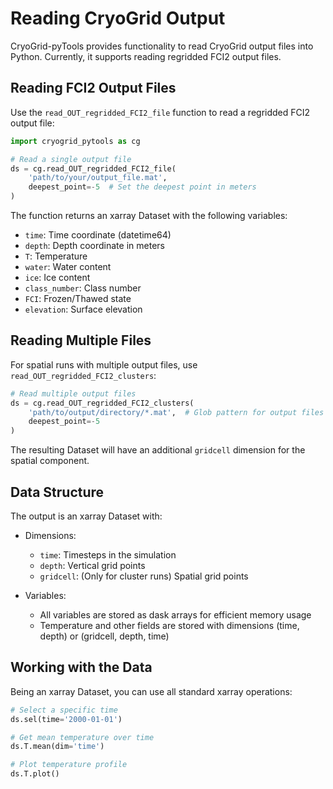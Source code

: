 # Reading CryoGrid Output

CryoGrid-pyTools provides functionality to read CryoGrid output files into Python. Currently, it supports reading regridded FCI2 output files.

## Reading FCI2 Output Files

Use the `read_OUT_regridded_FCI2_file` function to read a regridded FCI2 output file:

```python
import cryogrid_pytools as cg

# Read a single output file
ds = cg.read_OUT_regridded_FCI2_file(
    'path/to/your/output_file.mat',
    deepest_point=-5  # Set the deepest point in meters
)
```

The function returns an xarray Dataset with the following variables:
- `time`: Time coordinate (datetime64)
- `depth`: Depth coordinate in meters
- `T`: Temperature
- `water`: Water content
- `ice`: Ice content
- `class_number`: Class number
- `FCI`: Frozen/Thawed state
- `elevation`: Surface elevation

## Reading Multiple Files

For spatial runs with multiple output files, use `read_OUT_regridded_FCI2_clusters`:

```python
# Read multiple output files
ds = cg.read_OUT_regridded_FCI2_clusters(
    'path/to/output/directory/*.mat',  # Glob pattern for output files
    deepest_point=-5
)
```

The resulting Dataset will have an additional `gridcell` dimension for the spatial component.

## Data Structure

The output is an xarray Dataset with:

- Dimensions:
  - `time`: Timesteps in the simulation
  - `depth`: Vertical grid points
  - `gridcell`: (Only for cluster runs) Spatial grid points

- Variables:
  - All variables are stored as dask arrays for efficient memory usage
  - Temperature and other fields are stored with dimensions (time, depth) or (gridcell, depth, time)

## Working with the Data

Being an xarray Dataset, you can use all standard xarray operations:

```python
# Select a specific time
ds.sel(time='2000-01-01')

# Get mean temperature over time
ds.T.mean(dim='time')

# Plot temperature profile
ds.T.plot()
